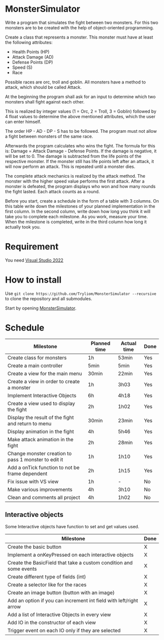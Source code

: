 # MonsterSimulator

Write a program that simulates the fight between two monsters. For this two monsters are to be created with the help of object-oriented programming.  

Create a class that represents a monster. This monster must have at least the following attributes: 
* Health Points (HP)
* Attack Damage (AD)
* Defense Points (DP)
* Speed (S)
* Race

Possible races are orc, troll and goblin. All monsters have a method to attack, which should be called Attack. 

At the beginning the program shall ask for an input to determine which two monsters shall fight against each other. 

This is realized by integer values (1 = Orc, 2 = Troll, 3 = Goblin) followed by 4 float values to determine the above mentioned attributes, which the user can enter himself. 

The order HP - AD - DP - S has to be followed. The program must not allow a fight between monsters of the same race.

Afterwards the program calculates who wins the fight. The formula for this is: Damage = Attack Damage - Defense Points. If the damage is negative, it will be set to 0. The damage is subtracted from the life points of the respective monster. If the monster still has life points left after an attack, it will now perform an attack. This is repeated until a monster dies.

The complete attack mechanics is realized by the attack method. The monster with the higher speed value performs the first attack. After a monster is defeated, the program displays who won and how many rounds the fight lasted. Each attack counts as a round.

Before you start, create a schedule in the form of a table with 3 columns. On this table write down the milestones of your planned implementation in the first column. In the second column, write down how long you think it will take you to complete each milestone. As you work, measure your time. When the milestone is completed, write in the third column how long it actually took you.

# Requirement

You need [Visual Studio 2022](https://visualstudio.microsoft.com/downloads/)

# How to install

Use `git clone https://github.com/Tryliom/MonsterSimulator --recursive` to clone the repository and all submodules.

Start by opening [MonsterSimulator](./MonsterSimulator.sln).

# Schedule

| Milestone | Planned time | Actual time | Done |
| --- | --- | --- | --- |
| Create class for monsters | 1h | 53min | Yes |
| Create a main controller | 5min | 5min | Yes |
| Create a view for the main menu | 30min | 22min | Yes |
| Create a view in order to create a monster | 1h | 3h03 | Yes |
| Implement Interactive Objects | 6h | 4h18 | Yes |
| Create a view used to display the fight | 2h | 1h02 | Yes |
| Display the result of the fight and return to menu | 30min | 23min | Yes |
| Display animation in the fight | 4h | 5h46 | Yes |
| Make attack animation in the fight | 2h | 28min | Yes |
| Change monster creation to pass 1 monster to edit it | 1h | 1h10 | Yes |
| Add a onTick function to not be frame dependent | 2h | 1h15 | Yes |
| Fix issue with VS view | 1h | - | No |
| Make various improvements | 4h | 3h10 | No |
| Clean and comments all project | 4h | 1h02 | No |

## Interactive objects

Some Interactive objects have function to set and get values used.

| Milestone | Done |
| --------- | ---- |
| Create the basic button | X |
| Implement a onKeyPressed on each interactive objects | X |
| Create the BasicField that take a custom condition and some events | X |
| Create different type of fields (int) | X |
| Create a selector like for the races | X |
| Create an image button (button with an image) | X |
| Add an option if you can increment int field with left/right arrow | X |
| Add a list of Interactive Objects in every view | X |
| Add IO in the constructor of each view | X |
| Trigger event on each IO only if they are selected | X |